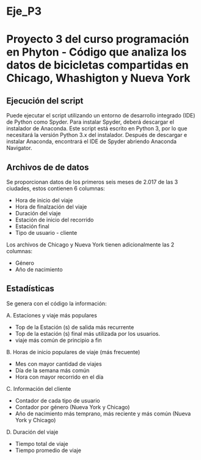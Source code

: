 # Eje_P3
# Proyecto 3 del curso programación en Phyton - Código  que analiza los datos de bicicletas compartidas en Chicago, Whashigton y Nueva York


## Ejecución del script
Puede ejecutar el script utilizando un entorno de desarrollo integrado (IDE) de Python como Spyder. Para instalar Spyder, deberá descargar el instalador de Anaconda. Este script está escrito en Python 3, por lo que necesitará la versión Python 3.x del instalador. Después de descargar e instalar Anaconda, encontrará el IDE de Spyder abriendo Anaconda Navigator.


## Archivos de de datos
Se proporcionan datos de los primeros seis meses de 2.017 de las 3 ciudades, estos contienen 6 columnas:

* Hora de inicio del viaje
* Hora de finalzación del viaje
* Duración del viaje 
* Estación de inicio del recorrido
* Estación final
* Tipo de usuario - cliente

Los archivos de Chicago y Nueva York tienen adicionalmente las 2 columnas:

* Género
* Año de nacimiento


## Estadísticas

Se genera con el código la información:

A. Estaciones y viaje más populares
- Top de la Estación (s) de salida más recurrente
- Top de la estación (s) final más utilizada por los usuarios.
- viaje más común de principio a fin


B. Horas de inicio populares de viaje (más frecuente)
- Mes con mayor cantidad de viajes
- Día de la semana más común
- Hora con mayor recorrido en el día

C. Información del cliente
- Contador de cada tipo de usuario
- Contador por género (Nueva York y Chicago)
- Año de nacimiento más temprano, más reciente y más común (Nueva York y Chicago)

D. Duración del viaje
- Tiempo total de viaje
- Tiempo promedio de viaje
